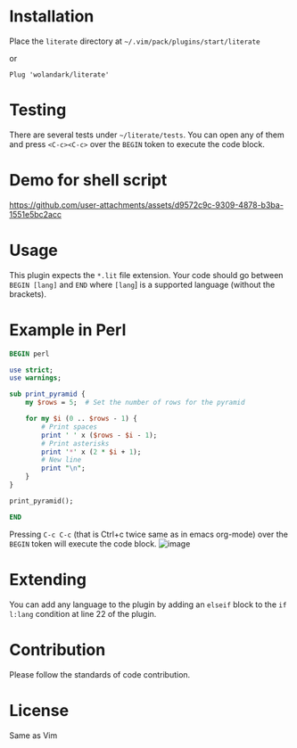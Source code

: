 # Installation
Place the `literate` directory at `~/.vim/pack/plugins/start/literate`

or

```vim
Plug 'wolandark/literate'
```

# Testing
There are several tests under `~/literate/tests`. You can open any of them and press `<C-c><C-c>` over the `BEGIN` token to execute the code block.

# Demo for shell script
https://github.com/user-attachments/assets/d9572c9c-9309-4878-b3ba-1551e5bc2acc

# Usage
This plugin expects the `*.lit` file extension. Your code should go between `BEGIN [lang]` and `END` where `[lang`] is a supported language (without the brackets).
# Example in Perl
```perl
BEGIN perl

use strict;
use warnings;

sub print_pyramid {
    my $rows = 5;  # Set the number of rows for the pyramid

    for my $i (0 .. $rows - 1) {
        # Print spaces
        print ' ' x ($rows - $i - 1);
        # Print asterisks
        print '*' x (2 * $i + 1);
        # New line
        print "\n";
    }
}

print_pyramid();

END
```
Pressing `C-c C-c` (that is Ctrl+c twice same as in emacs org-mode) over the `BEGIN` token will execute the code block.
![image](https://github.com/user-attachments/assets/2a95aa0b-b453-4bd5-b20e-8271a90c705b)

# Extending 
You can add any language to the plugin by adding an `elseif` block to the `if l:lang` condition at line 22 of the plugin.

# Contribution 
Please follow the standards of code contribution.

# License 
Same as Vim
